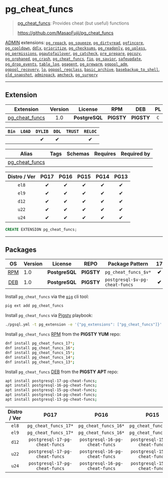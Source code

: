 # pg_cheat_funcs


> [pg_cheat_funcs](https://github.com/MasaoFujii/pg_cheat_funcs): Provides cheat (but useful) functions
>
> https://github.com/MasaoFujii/pg_cheat_funcs





[ADMIN](/admin) extensions: [`pg_repack`](/pg_repack), [`pg_squeeze`](/pg_squeeze), [`pg_dirtyread`](/pg_dirtyread), [`pgfincore`](/pgfincore), [`pg_cooldown`](/pg_cooldown), [`ddlx`](/ddlx), [`prioritize`](/prioritize), [`pg_checksums`](/pg_checksums), [`pg_readonly`](/pg_readonly), [`pg_upless`](/pg_upless), [`pg_permissions`](/pg_permissions), [`pgautofailover`](/pgautofailover), [`pg_catcheck`](/pg_catcheck), [`pre_prepare`](/pre_prepare), [`pgcozy`](/pgcozy), [`pg_orphaned`](/pg_orphaned), [`pg_crash`](/pg_crash), [`pg_cheat_funcs`](/pg_cheat_funcs), [`fio`](/fio), [`pg_savior`](/pg_savior), [`safeupdate`](/safeupdate), [`pg_drop_events`](/pg_drop_events), [`table_log`](/table_log), [`pgagent`](/pgagent), [`pg_prewarm`](/pg_prewarm), [`pgpool_adm`](/pgpool_adm), [`pgpool_recovery`](/pgpool_recovery), [`lo`](/lo), [`pgpool_regclass`](/pgpool_regclass), [`basic_archive`](/basic_archive), [`basebackup_to_shell`](/basebackup_to_shell), [`old_snapshot`](/old_snapshot), [`adminpack`](/adminpack), [`amcheck`](/amcheck), [`pg_surgery`](/pg_surgery)


-------
## Extension


| Extension | Version | License | RPM | DEB | PL |
|-----------|:-------:|:-------:|:---:|:---:|:--:|
| [pg_cheat_funcs](https://github.com/MasaoFujii/pg_cheat_funcs) | 1.0 | **<span class="tcblue">PostgreSQL</span>** | **<span class="tcwarn">PIGSTY</span>** | **<span class="tcwarn">PIGSTY</span>** | `C` |



| `Bin` | `LOAD` | `DYLIB` | `DDL` | `TRUST` | `RELOC` |
|:-----:|:------:|:-------:|:-----:|:-------:|:-------:|
|  |  | <span class="tcblue">✔</span> | <span class="tcblue">✔</span> |  | <span class="tcblue">✔</span> |



| Alias | Tags | Schemas | Requires | Required by |
|-------|------|---------|----------|-------------|
| [pg_cheat_funcs](/pg_cheat_funcs) |  |  |  |  |



| Distro / Ver | PG17 | PG16 | PG15 | PG14 | PG13 |
|:------------:|:----:|:----:|:----:|:----:|:----:|
| `el8` | <span class="tcblue">✔</span> | <span class="tcblue">✔</span> | <span class="tcblue">✔</span> | <span class="tcblue">✔</span> | <span class="tcblue">✔</span> |
| `el9` | <span class="tcblue">✔</span> | <span class="tcblue">✔</span> | <span class="tcblue">✔</span> | <span class="tcblue">✔</span> | <span class="tcblue">✔</span> |
| `d12` | <span class="tcblue">✔</span> | <span class="tcblue">✔</span> | <span class="tcblue">✔</span> | <span class="tcblue">✔</span> | <span class="tcblue">✔</span> |
| `u22` | <span class="tcblue">✔</span> | <span class="tcblue">✔</span> | <span class="tcblue">✔</span> | <span class="tcblue">✔</span> | <span class="tcblue">✔</span> |
| `u24` | <span class="tcblue">✔</span> | <span class="tcblue">✔</span> | <span class="tcblue">✔</span> | <span class="tcblue">✔</span> | <span class="tcblue">✔</span> |





```sql
CREATE EXTENSION pg_cheat_funcs;
```

-----------


## Packages


| OS | Version | License | REPO | Package Pattern | 17 | 16 | 15 | 14 | 13 | Dependency |
|:--:|---------|:-------:|:----:|-----------------|:--:|:--:|:--:|:--:|:--:|------------|
| [RPM](/rpm) | 1.0 | **<span class="tcblue">PostgreSQL</span>** | **<span class="tcwarn">PIGSTY</span>** | `pg_cheat_funcs_$v*` | **<span class="tcwarn">✔</span>** | **<span class="tcwarn">✔</span>** | **<span class="tcwarn">✔</span>** | **<span class="tcwarn">✔</span>** | **<span class="tcwarn">✔</span>** |  |
| [DEB](/deb) | 1.0 | **<span class="tcblue">PostgreSQL</span>** | **<span class="tcwarn">PIGSTY</span>** | `postgresql-$v-pg-cheat-funcs` | **<span class="tcwarn">✔</span>** | **<span class="tcwarn">✔</span>** | **<span class="tcwarn">✔</span>** | **<span class="tcwarn">✔</span>** | **<span class="tcwarn">✔</span>** |  |



Install `pg_cheat_funcs` via the [`pig`](https://github.com/pgsty/pig) cli tool:

```bash
pig ext add pg_cheat_funcs
```


Install `pg_cheat_funcs` via [Pigsty](https://pigsty.io/docs/pgext/usage/install/) playbook:

```bash
./pgsql.yml -t pg_extension -e '{"pg_extensions": ["pg_cheat_funcs"]}'
```


Install `pg_cheat_funcs` [RPM](/rpm) from the **<span class="tcwarn">PIGSTY</span>** **YUM** repo:

```bash
dnf install pg_cheat_funcs_17*;
dnf install pg_cheat_funcs_16*;
dnf install pg_cheat_funcs_15*;
dnf install pg_cheat_funcs_14*;
dnf install pg_cheat_funcs_13*;
```


Install `pg_cheat_funcs` [DEB](/deb) from the **<span class="tcwarn">PIGSTY</span>** **APT** repo:

```bash
apt install postgresql-17-pg-cheat-funcs;
apt install postgresql-16-pg-cheat-funcs;
apt install postgresql-15-pg-cheat-funcs;
apt install postgresql-14-pg-cheat-funcs;
apt install postgresql-13-pg-cheat-funcs;
```




| Distro / Ver | PG17 | PG16 | PG15 | PG14 | PG13 |
|:------------:|:----:|:----:|:----:|:----:|:----:|
| `el8` | `pg_cheat_funcs_17*` | `pg_cheat_funcs_16*` | `pg_cheat_funcs_15*` | `pg_cheat_funcs_14*` | `pg_cheat_funcs_13*` |
| `el9` | `pg_cheat_funcs_17*` | `pg_cheat_funcs_16*` | `pg_cheat_funcs_15*` | `pg_cheat_funcs_14*` | `pg_cheat_funcs_13*` |
| `d12` | `postgresql-17-pg-cheat-funcs` | `postgresql-16-pg-cheat-funcs` | `postgresql-15-pg-cheat-funcs` | `postgresql-14-pg-cheat-funcs` | `postgresql-13-pg-cheat-funcs` |
| `u22` | `postgresql-17-pg-cheat-funcs` | `postgresql-16-pg-cheat-funcs` | `postgresql-15-pg-cheat-funcs` | `postgresql-14-pg-cheat-funcs` | `postgresql-13-pg-cheat-funcs` |
| `u24` | `postgresql-17-pg-cheat-funcs` | `postgresql-16-pg-cheat-funcs` | `postgresql-15-pg-cheat-funcs` | `postgresql-14-pg-cheat-funcs` | `postgresql-13-pg-cheat-funcs` |





